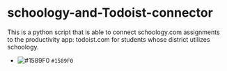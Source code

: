 # schoology-and-Todoist-connector
This is a python script that is able to connect schoology.com assignments to the productivity app: todoist.com for students whose district utilizes schoology.

- ![#1589F0](https://via.placeholder.com/15/1589F0/000000?text=+) `#1589F0`
